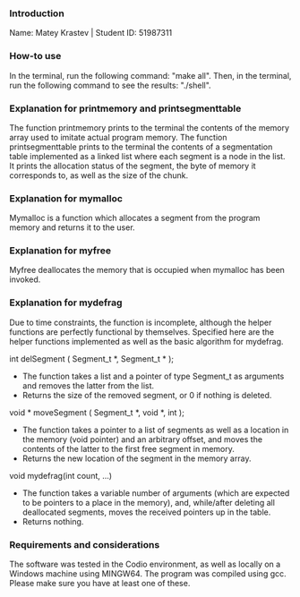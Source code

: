 ### Introduction
Name: Matey Krastev | Student ID: 51987311

### How-to use
In the terminal, run the following command: "make all".
Then, in the terminal, run the following command to see the results: "./shell".

### Explanation for printmemory and printsegmenttable
The function printmemory prints to the terminal the contents of the memory array used to imitate actual program memory.
The function printsegmenttable prints to the terminal the contents of a segmentation table implemented as a linked list where each segment is a node in the list. It prints the allocation status of the segment, the byte of memory it corresponds to, as well as the size of the chunk.

### Explanation for mymalloc
Mymalloc is a function which allocates a segment from the program memory and returns it to the user.

### Explanation for myfree
Myfree deallocates the memory that is occupied when mymalloc has been invoked. 

### Explanation for mydefrag
Due to time constraints, the function is incomplete, although the helper functions are perfectly functional by themselves. Specified here are the helper functions implemented as well as the basic algorithm for mydefrag. 

int delSegment ( Segment_t *, Segment_t * );
- The function takes a list and a pointer of type Segment_t as arguments and removes the latter from the list.
- Returns the size of the removed segment, or 0 if nothing is deleted.

void * moveSegment ( Segment_t *, void *, int );
- The function takes a pointer to a list of segments as well as a location in the memory (void pointer) and an arbitrary offset, and moves the contents of the latter to the first free segment in memory.
- Returns the new location of the segment in the memory array.

void mydefrag(int count, ...)
- The function takes a variable number of arguments (which are expected to be pointers to a place in the memory), and, while/after deleting all deallocated segments, moves the received pointers up in the table.
- Returns nothing.

### Requirements and considerations
The software was tested in the Codio environment, as well as locally on a Windows machine using MINGW64.
The program was compiled using gcc. Please make sure you have at least one of these.